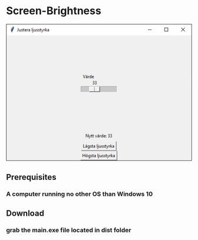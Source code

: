 # Screen-Brightness
![](img/ljusstyrka_klar.png)

## Prerequisites

### A computer running no other OS than Windows 10

## Download

### grab the main.exe file located in dist folder


